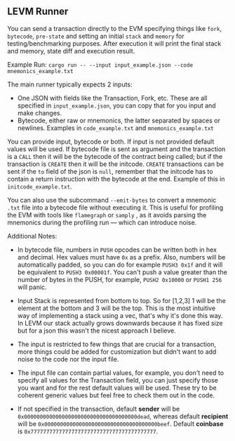 ## LEVM Runner

You can send a transaction directly to the EVM specifying things like `fork`, `bytecode`, `pre-state` and setting an initial `stack` and `memory` for testing/benchmarking purposes. After execution it will print the final stack and memory, state diff and execution result.

Example Run: `cargo run -- --input input_example.json --code mnemonics_example.txt`

The main runner typically expects 2 inputs:
- One JSON with fields like the Transaction, Fork, etc. These are all specified in `input_example.json`, you can copy that for you input and make changes.
- Bytecode, either raw or mnemonics, the latter separated by spaces or newlines. Examples in `code_example.txt` and `mnemonics_example.txt`

You can provide input, bytecode or both. If input is not provided default values will be used. If bytecode file is sent as argument and the transaction is a `CALL` then it will be the bytecode of the contract being called; but if the transaction is `CREATE` then it will be the initcode.
`CREATE` transactions can be sent if the `to` field of the json is `null`, remember that the initcode has to contain a return instruction with the bytecode at the end. Example of this in `initcode_example.txt`.

You can also use the subcommand `--emit-bytes` to convert a mnemonic `.txt` file into a bytecode file without executing it. This is useful for profiling the EVM with tools like `flamegraph` or `samply` , as it avoids parsing the mnemonics during the profiling run — which can introduce noise.

Additional Notes:
- In bytecode file, numbers in `PUSH` opcodes can be written both in hex and decimal. Hex values must have `0x` as a prefix. Also, numbers will be automatically padded, so you can do for example `PUSH3 0x1f` and it will be equivalent to `PUSH3 0x00001f`. You can't push a value greater than the number of bytes in the PUSH, for example, `PUSH2 0x10000` or `PUSH1 256` will panic.

- Input Stack is represented from bottom to top. So for [1,2,3] 1 will be the element at the bottom and 3 will be the top. This is the most intuitive way of implementing a stack using a vec, that's why it's done this way.
In LEVM our stack actually grows downwards because it has fixed size but for a json this wasn't the nicest approach I believe.

- The input is restricted to few things that are crucial for a transaction, more things could be added for customization but didn't want to add noise to the code nor the input file.

- The input file can contain partial values, for example, you don't need to specify all values for the Transaction field, you can just specify those you want and for the rest default values will be used. These try to be coherent generic values but feel free to check them out in the code.

- If not specified in the transaction, default **sender** will be `0x000000000000000000000000000000000000dead`, whereas default **recipient** will be `0x000000000000000000000000000000000000beef`. Default **coinbase** is `0x7777777777777777777777777777777777777777`.
